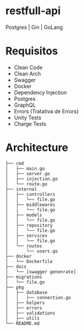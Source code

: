 # restfull-api

Postgres | Gin | GoLang

# Requisitos

- Clean Code
- Clean Arch
- Swagger
- Docker
- Dependency Injection
- Postgres
- GraphQL
- Errors (Tratativa de Errors)
- Unity Tests
- Charge Tests

# Architecture

```
├── cmd
│   ├── main.go
│   ├── server.go
│   ├── injection.go
│   └── route.go
├── internal
│   ├── controllers
│   │   └── file.go
│   ├── middlewares
│   │   └── file.go
│   ├── models
│   │   └── file.go
│   ├── repository
│   │   └── file.go
│   ├── services
│   │   └── file.go
│   └── routes
│       └── users.go
├── docker
│   └── Dockerfile
├── docs
│   └── [swagger genenrate]
├── migrations
│   └── file.go
├── pkg
│   ├── database
│   │   ├── connection.go
│   ├── helpers
│   ├── errors
│   ├── validations
│   ├── utils
└── README.md
```
